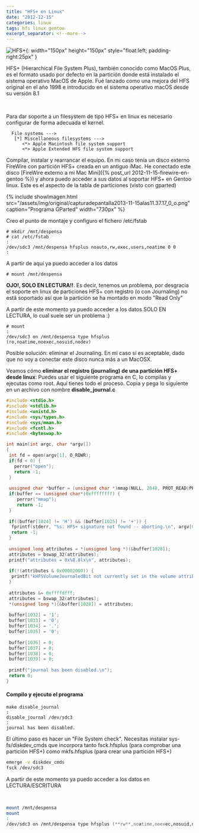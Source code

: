 ```yaml
---
title: "HFS+ en Linux"
date: "2012-12-15"
categories: linux
tags: hfs linux gentoo
excerpt_separator: <!--more-->
---
```


![HFS+](/assets/img/posts/logo-hfsplus.png){: width="150px" height="150px" style="float:left; padding-right:25px" } 

HFS+ (Hierarchical File System Plus), también conocido como MacOS Plus, es el formato usado por defecto en la partición donde está instalado el sistema operativo MacOS de Apple. Fué lanzado como una mejora del HFS original en el año 1998 e introducido en el sistema operativo macOS desde su versión 8.1


<br clear="left"/>
<!--more-->

Para dar soporte a un filesystem de tipo HFS+ en linux es necesario configurar de forma adecuada el kernel.

```
  File systems ---> 
   [*] Miscellaneous filesystems --->
      <*> Apple Macintosh file system support
      <*> Apple Extended HFS file system support
```

Compilar, instalar y rearrancar el equipo. En mi caso tenía un disco externo FireWire con partición HFS+ creada en un antiguo iMac. He conectado este disco [FireWire externo a mi Mac Mini]({% post_url 2012-11-15-firewire-en-gentoo %}) y ahora puedo acceder a sus datos al soportar HFS+ en Gentoo linux. Este es el aspecto de la tabla de particiones (visto con gparted)

{% include showImagen.html 
      src="/assets/img/original/capturadepantalla2013-11-15alas11.37.17_0_o.png" 
      caption="Programa GParted" 
      width="730px"
      %}

Creo el punto de montaje y configuro el fichero /etc/fstab

```
# mkdir /mnt/despensa
# cat /etc/fstab
:
/dev/sdc3 /mnt/despensa hfsplus noauto,rw,exec,users,noatime 0 0
:
```


A partir de aquí ya puedo acceder a los datos

``` 
# mount /mnt/despensa
```

**OJO!, SOLO EN LECTURA!!**. Es decir, tenemos un problema, por desgracia el soporte en linux de particiones HFS+ con registro (o con Journaling) no está soportado así que la partición se ha montado en modo "Read Only"

A partir de este momento ya puedo acceder a los datos SOLO EN LECTURA, lo cual suele ser un problema :)

``` 
# mount
:
/dev/sdc3 on /mnt/despensa type hfsplus (ro,noatime,noexec,nosuid,nodev)
```

Posible solución: eliminar el Journaling. En mi caso sí es aceptable, dado que no voy a conectar este disco nunca más a un MacOSX.

Veamos cómo **eliminar el registro (journaling) de una partición HFS+ desde linux**: Puedes usar el siguiente programa en C, lo compilas y ejecutas como root. Aquí tienes todo el proceso. Copia y pega lo siguiente en un archivo con nombre **disable_journal.c**

```c
#include <stdio.h>
#include <stdlib.h>
#include <unistd.h>
#include <sys/types.h>
#include <sys/mman.h>
#include <fcntl.h>
#include <byteswap.h>

int main(int argc, char *argv[])
{
 int fd = open(argv[1], O_RDWR);
 if(fd < 0) {
   perror("open");
   return -1;
 }
 
 unsigned char *buffer = (unsigned char *)mmap(NULL, 2048, PROT_READ|PROT_WRITE, MAP_SHARED, fd, 0);
 if(buffer == (unsigned char*)0xffffffff) {
    perror("mmap");
    return -1;
 }
 
 if((buffer[1024] != 'H') && (buffer[1025] != '+')) {
  fprintf(stderr, "%s: HFS+ signature not found -- aborting.\n", argv[0]);
  return -1;
 }
 
 unsigned long attributes = *(unsigned long *)(&buffer[1028]);
 attributes = bswap_32(attributes);
 printf("attributes = 0x%8.8lx\n", attributes);
 
 if(!(attributes & 0x00002000)) {
  printf("kHFSVolumeJournaledBit not currently set in the volume attributes field.\n");
 }
 
 attributes &= 0xffffdfff;
 attributes = bswap_32(attributes);
 *(unsigned long *)(&buffer[1028]) = attributes;
 
 buffer[1032] = '1';
 buffer[1033] = '0';
 buffer[1034] = '.';
 buffer[1035] = '0';
 
 buffer[1036] = 0;
 buffer[1037] = 0;
 buffer[1038] = 0;
 buffer[1039] = 0;
 
 printf("journal has been disabled.\n");
 return 0;
}
```

#### Compilo y ejecuto el programa

```
make disable_journal
:
disable_journal /dev/sdc3
:
journal has been disabled.
```

El último paso es hacer un "File System check". Necesitas instalar sys-fs/diskdev_cmds que incorpora tanto fsck.hfsplus (para comprobar una partición HFS+) como mkfs.hfsplus (para crear una partición HFS+)
 
```bash
emerge -v diskdev_cmds
fsck /dev/sdc3
```

A partir de este momento ya puedo acceder a los datos en LECTURA/ESCRITURA

 
```zsh
mount /mnt/despensa
mount
:
/dev/sdc3 on /mnt/despensa type hfsplus (**rw**,noatime,noexec,nosuid,nodev)
```


